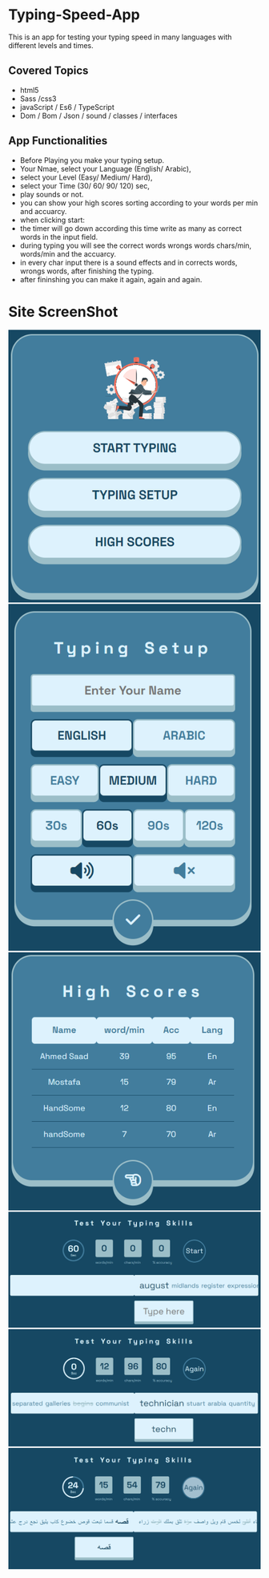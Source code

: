 # Typing-Speed-App
This is an app for testing your typing speed in many languages with different levels and times.
## Covered Topics
  - html5
  - Sass /css3
  - javaScript / Es6 / TypeScript
  - Dom / Bom / Json / sound / classes / interfaces
## App Functionalities
  - Before Playing you make your typing setup.
  - Your Nmae, select your Language (English/ Arabic),
  - select your Level (Easy/ Medium/ Hard),
  - select your Time (30/ 60/ 90/ 120) sec,
  - play sounds or not.
  - you can show your high scores sorting according to your words per min and accuarcy.
  - when clicking start:
  - the timer will go down according this time write as many as correct words in the input field.
  - during typing you will see the correct words wrongs words chars/min, words/min and the accuarcy.
  - in every char input there is a sound effects and in corrects words, wrongs words, after finishing the typing.
  - after fininshing you can make it again, again and again.
# Site ScreenShot
![](assets/screenShots/Typing-Speed-Test-App-mainMenu.png)
![](assets/screenShots/Typing-Speed-Test-App-setupMenu.png)
![](assets/screenShots/Typing-Speed-Test-App-highscoreMenu.png)
![](assets/screenShots/Typing-Speed-Test-App-playingPage.png)
![](assets/screenShots/Typing-Speed-Test-App-playingPageEnglish.png)
![](assets/screenShots/Typing-Speed-Test-App-playingPageArabic.png)
